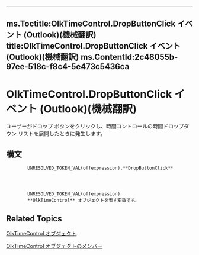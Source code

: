 

---
ms.Toctitle:OlkTimeControl.DropButtonClick イベント (Outlook)(機械翻訳)
title:OlkTimeControl.DropButtonClick イベント (Outlook)(機械翻訳)
ms.ContentId:2c48055b-97ee-518c-f8c4-5e473c5436ca
---
# OlkTimeControl.DropButtonClick イベント (Outlook)(機械翻訳)




ユーザーがドロップ ボタンをクリックし、時間コントロールの時間ドロップダウン リストを展開したときに発生します。

## 構文

            UNRESOLVED_TOKEN_VAL(offexpression).**DropButtonClick**




            UNRESOLVED_TOKEN_VAL(offexpression)
            **OlkTimeControl** オブジェクトを表す変数です。



## Related Topics

[OlkTimeControl オブジェクト](b23f1741-b920-0caf-d4be-9892d8f2ae07.md)

[OlkTimeControl オブジェクトのメンバー](4a9d0ec3-40b4-c40c-8774-ba8aa1f092e3.md)




